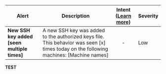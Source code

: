 |Alert|Description|Intent ([Learn more](#intentions))|Severity|
|----|----|:----:|--|
|**New SSH key added [seen multiple times]**|A new SSH key was added to the authorized keys file. This behavior was seen [x] times today on the following machines: [Machine names]|-|Low|
**TEST**
